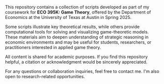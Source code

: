 This repository contains a collection of scripts developed as part of my coursework for **ECO 395K: Game Theory**, offered by the Department of Economics at the University of Texas at Austin in Spring 2025.

Some scripts illustrate key theoretical results, while others provide computational tools for solving and visualizing game-theoretic models. These materials aim to deepen understanding of strategic reasoning in economic environments and may be useful for students, researchers, or practitioners interested in applied game theory.

All content is shared for academic purposes. If you find this repository helpful, a citation or acknowledgment would be sincerely appreciated.

For any questions or collaboration inquiries, feel free to contact me. I'm also open to research-related opportunities.
